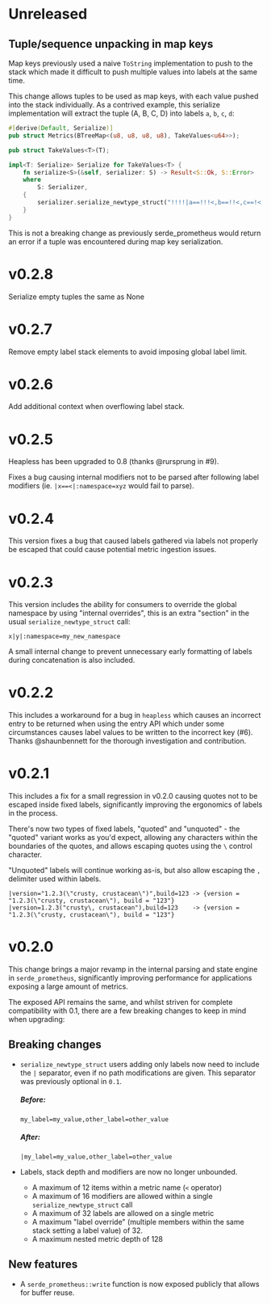 # Unreleased

## Tuple/sequence unpacking in map keys

Map keys previously used a naive `ToString` implementation to push to
the stack which made it difficult to push multiple values into labels
at the same time.

This change allows tuples to be used as map keys, with each value
pushed into the stack individually. As a contrived example, this
serialize implementation will extract the tuple (A, B, C, D) into
labels `a`, `b`, `c`, `d`:

```rust
#[derive(Default, Serialize)]
pub struct Metrics(BTreeMap<(u8, u8, u8, u8), TakeValues<u64>>);

pub struct TakeValues<T>(T);

impl<T: Serialize> Serialize for TakeValues<T> {
    fn serialize<S>(&self, serializer: S) -> Result<S::Ok, S::Error>
    where
        S: Serializer,
    {
        serializer.serialize_newtype_struct("!!!!|a==!!!<,b==!!<,c==!<,d==<", &self.0)
    }
}
````

This is not a breaking change as previously serde_prometheus would
return an error if a tuple was encountered during map key serialization.

# v0.2.8

Serialize empty tuples the same as None

# v0.2.7

Remove empty label stack elements to avoid imposing global label limit.

# v0.2.6

Add additional context when overflowing label stack.

# v0.2.5

Heapless has been upgraded to 0.8 (thanks @rursprung in #9).

Fixes a bug causing internal modifiers not to be parsed after following
label modifiers (ie. `|x==<|:namespace=xyz` would fail to parse).

# v0.2.4

This version fixes a bug that caused labels gathered via labels not
properly be escaped that could cause potential metric ingestion
issues.

# v0.2.3

This version includes the ability for consumers to override the global
namespace by using "internal overrides", this is an extra "section" in
the usual `serialize_newtype_struct` call:

```
x|y|:namespace=my_new_namespace
```

A small internal change to prevent unnecessary early formatting of labels
during concatenation is also included.

# v0.2.2

This includes a workaround for a bug in `heapless` which causes an
incorrect entry to be returned when using the entry API which under
some circumstances causes label values to be written to the incorrect
key (#6). Thanks @shaunbennett for the thorough investigation and
contribution.

# v0.2.1

This includes a fix for a small regression in v0.2.0 causing quotes not
to be escaped inside fixed labels, significantly improving the ergonomics
of labels in the process.

There's now two types of fixed labels, "quoted" and "unquoted" - the
"quoted" variant works as you'd expect, allowing any characters within
the boundaries of the quotes, and allows escaping quotes using the `\`
control character.

"Unquoted" labels will continue working as-is, but also allow escaping
the `,` delimiter used within labels.

```
|version="1.2.3(\"crusty, crustacean\")",build=123 -> {version = "1.2.3(\"crusty, crustacean\"), build = "123"}
|version=1.2.3("crusty\, crustacean"),build=123    -> {version = "1.2.3(\"crusty, crustacean\"), build = "123"}
```

# v0.2.0

This change brings a major revamp in the internal parsing and state
engine in `serde_prometheus`, significantly improving performance
for applications exposing a large amount of metrics.

The exposed API remains the same, and whilst striven for complete
compatibility with 0.1, there are a few breaking changes to keep in
mind when upgrading:

## Breaking changes

- `serialize_newtype_struct` users adding only labels now need to
  include the `|` separator, even if no path modifications are given.
  This separator was previously optional in `0.1`.

  ##### Before:

  ```
  my_label=my_value,other_label=other_value
  ```

  ##### After:

  ```
  |my_label=my_value,other_label=other_value
  ```
- Labels, stack depth and modifiers are now no longer unbounded.
  - A maximum of 12 items within a metric name (`<` operator)
  - A maximum of 16 modifiers are allowed within a single `serialize_newtype_struct` call
  - A maximum of 32 labels are allowed on a single metric
  - A maximum "label override" (multiple members within the same stack setting a label value) of 32.
  - A maximum nested metric depth of 128

## New features

- A `serde_prometheus::write` function is now exposed publicly that allows
  for buffer reuse.
